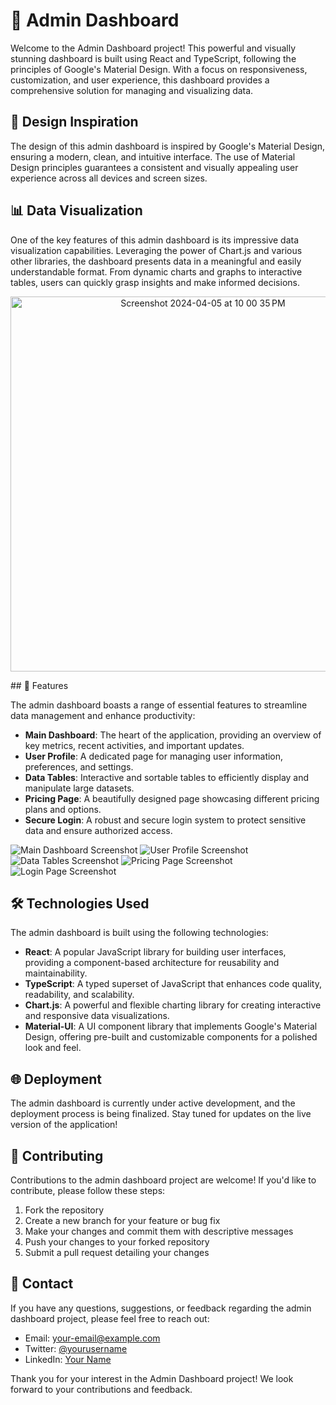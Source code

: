 # 🌟 Admin Dashboard

Welcome to the Admin Dashboard project! This powerful and visually stunning dashboard is built using React and TypeScript, following the principles of Google's Material Design. With a focus on responsiveness, customization, and user experience, this dashboard provides a comprehensive solution for managing and visualizing data.

## 🎨 Design Inspiration

The design of this admin dashboard is inspired by Google's Material Design, ensuring a modern, clean, and intuitive interface. The use of Material Design principles guarantees a consistent and visually appealing user experience across all devices and screen sizes.

## 📊 Data Visualization

One of the key features of this admin dashboard is its impressive data visualization capabilities. Leveraging the power of Chart.js and various other libraries, the dashboard presents data in a meaningful and easily understandable format. From dynamic charts and graphs to interactive tables, users can quickly grasp insights and make informed decisions.
<p align="center">
<img width="600" alt="Screenshot 2024-04-05 at 10 00 35 PM" src="https://github.com/aahalani/admindashboard/assets/29179250/26a0ac3b-b6dd-4162-9ab4-9d8816b509f1">
</p>
## 🚀 Features

The admin dashboard boasts a range of essential features to streamline data management and enhance productivity:

- **Main Dashboard**: The heart of the application, providing an overview of key metrics, recent activities, and important updates.
- **User Profile**: A dedicated page for managing user information, preferences, and settings.
- **Data Tables**: Interactive and sortable tables to efficiently display and manipulate large datasets.
- **Pricing Page**: A beautifully designed page showcasing different pricing plans and options.
- **Secure Login**: A robust and secure login system to protect sensitive data and ensure authorized access.

![Main Dashboard Screenshot](screenshots/main-dashboard.png)
![User Profile Screenshot](screenshots/user-profile.png)
![Data Tables Screenshot](screenshots/data-tables.png)
![Pricing Page Screenshot](screenshots/pricing-page.png)
![Login Page Screenshot](screenshots/login-page.png)

## 🛠️ Technologies Used

The admin dashboard is built using the following technologies:

- **React**: A popular JavaScript library for building user interfaces, providing a component-based architecture for reusability and maintainability.
- **TypeScript**: A typed superset of JavaScript that enhances code quality, readability, and scalability.
- **Chart.js**: A powerful and flexible charting library for creating interactive and responsive data visualizations.
- **Material-UI**: A UI component library that implements Google's Material Design, offering pre-built and customizable components for a polished look and feel.

## 🌐 Deployment

The admin dashboard is currently under active development, and the deployment process is being finalized. Stay tuned for updates on the live version of the application!

## 🤝 Contributing

Contributions to the admin dashboard project are welcome! If you'd like to contribute, please follow these steps:

1. Fork the repository
2. Create a new branch for your feature or bug fix
3. Make your changes and commit them with descriptive messages
4. Push your changes to your forked repository
5. Submit a pull request detailing your changes

## 📧 Contact

If you have any questions, suggestions, or feedback regarding the admin dashboard project, please feel free to reach out:

- Email: your-email@example.com
- Twitter: [@yourusername](https://twitter.com/yourusername)
- LinkedIn: [Your Name](https://www.linkedin.com/in/yourname)

Thank you for your interest in the Admin Dashboard project! We look forward to your contributions and feedback.
